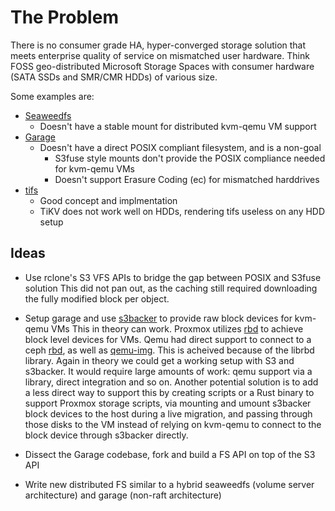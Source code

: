 # The Problem

There is no consumer grade HA, hyper-converged storage solution that meets enterprise quality of service on mismatched user hardware.
Think FOSS geo-distributed Microsoft Storage Spaces with consumer hardware (SATA SSDs and SMR/CMR HDDs) of various size.

Some examples are:

* [Seaweedfs](https://github.com/seaweedfs/)
  * Doesn't have a stable mount for distributed kvm-qemu VM support
* [Garage](https://garagehq.deuxfleurs.fr/)
  * Doesn't have a direct POSIX compliant filesystem, and is a non-goal
	* S3fuse style mounts don't provide the POSIX compliance needed for kvm-qemu VMs
	* Doesn't support Erasure Coding (ec) for mismatched harddrives
* [tifs](https://github.com/Hexilee/tifs)
	* Good concept and implmentation
	* TiKV does not work well on HDDs, rendering tifs useless on any HDD setup

## Ideas

* Use rclone's S3 VFS APIs to bridge the gap between POSIX and S3fuse solution
This did not pan out, as the caching still required downloading the fully modified block per object.

* Setup garage and use [s3backer](https://github.com/archiecobbs/s3backer) to provide raw block devices for kvm-qemu VMs
This in theory can work. Proxmox utilizes [rbd](https://docs.ceph.com/en/quincy/rbd/) to achieve block level devices for VMs. Qemu had direct support to connect to a ceph [rbd](https://github.com/qemu/qemu/blob/master/block/rbd.c), as well as [qemu-img](https://docs.ceph.com/en/quincy/rbd/qemu-rbd/). This is acheived because of the librbd library.
Again in theory we could get a working setup with S3 and s3backer. It would require large amounts of work: qemu support via a library, direct integration and so on.
Another potential solution is to add a less direct way to support this by creating scripts or a Rust binary to support Proxmox storage scripts, via mounting and umount s3backer block devices to the host during a live migration, and passing through those disks to the VM instead of relying on kvm-qemu to connect to the block device through s3backer directly.

* Dissect the Garage codebase, fork and build a FS API on top of the S3 API

* Write new distributed FS similar to a hybrid seaweedfs (volume server architecture) and garage (non-raft architecture)
